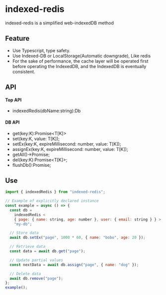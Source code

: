 # indexed-redis

indexed-redis is a simplified web-indexedDB method

## Feature

- Use Typescript, type safety.
- Use Indexed-DB or LocalStorage(Automatic downgrade), Like redis
- For the sake of performance, the cache layer will be operated first before operating the IndexedDB, and the IndexedDB is eventually consistent.

## API

#### Top API

- indexedRedis<T>(dbName:string):Db

#### DB API

- get(key:K):Promise<T[K]>
- set(key:K, value: T[K]);
- setEx(key:K, expireMillisecond: number, value: T[K]);
- assignEx(key:K, expireMillisecond: number, value: T[K]);
- getAll()->Promise<T>;
- del(key:K):Promise<T[K]>;
- flushDb():Promise<void>;

## Use

```js
import { indexedRedis } from "indexed-redis";

// Example of explicitly declared instance
const example = async () => {
  const db =
    indexedRedis <
    { page: { name: string, age: number }, user: { email: string } } >
    "my-db";

  // Store data
  await db.setEx("page", 1000 * 60, { name: "bobo", age: 20 });

  // Retrieve data
  const data = await db.get("page");

  // Update partial values
  const nextData = await db.assign("page", { name: "dog" });

  // Delete data
  await db.remove("page");
};
example();
```
